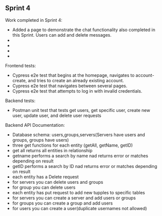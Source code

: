 ## Sprint 4

Work completed in Sprint 4:
  - Added a page to demonstrate the chat functionality also completed in this Sprint. Users can add and delete messages.
  - 
  - 
  - 
  - 

Frontend tests:
  - Cypress e2e test that begins at the homepage, navigates to account-create, and tries to create an already existing account.
  - Cypress e2e test that navigates between several pages.
  - Cypress e2e test that attempts to log in with invalid credentials.

Backend tests:
  - Postman unit test that tests get users, get specific user, create new user, update user, and delete user requests

Backend API Documentation:
  - Database schema: users,groups,servers(Servers have users and groups, groups have users)
  - three get functions for each entity (getAll, getName, getID) 
  - get all returns all entities in relationship
  - getname performs a search by name nad returns error or matches depending on result
  - getID performs a search by ID nad returns error or matches depending on result
  - each entity has a Delete request
  - for servers you can delete users and groups
  - for group you can delete users
  - each entity has put request to add new tupples to specific tables
  - for servers you can create a server and add users or groups
  - for groups you can create a group and add users
  - for users you can create a user(duplicate usernames not allowed)
